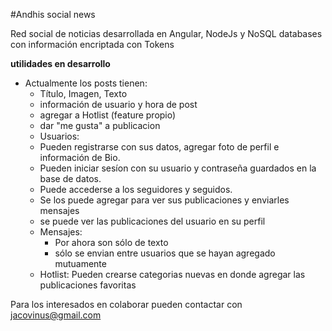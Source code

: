 #Andhis social news

Red social de noticias desarrollada en Angular, NodeJs y NoSQL databases con información encriptada con Tokens

**utilidades en desarrollo**
- Actualmente los posts tienen: 
    -  Título, Imagen, Texto
    - información de usuario y hora de post
    - agregar a Hotlist (feature propio)
    - dar "me gusta" a publicacion
  - Usuarios: 
  - Pueden registrarse con sus datos, agregar foto de perfil e información de Bio.
  - Pueden iniciar sesíon con su usuario y contraseña guardados en la base de datos.
  - Puede accederse a los seguidores y seguidos.
   - Se los puede agregar para ver sus publicaciones y enviarles mensajes
   - se puede ver las publicaciones del usuario en su perfil
  - Mensajes:
     - Por ahora son sólo de texto
     - sólo se envian entre usuarios que se hayan agregado mutuamente
  - Hotlist:
    Pueden crearse categorias nuevas en donde agregar las publicaciones favoritas
 


Para los interesados en colaborar pueden contactar con jacovinus@gmail.com
